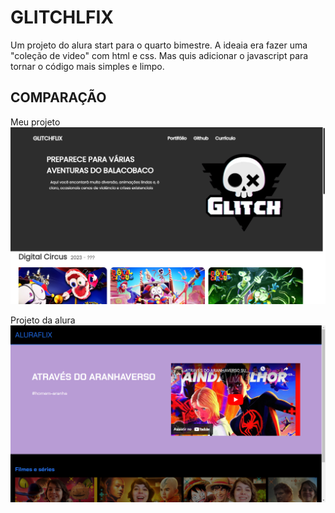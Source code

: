 # GLITCHLFIX
Um projeto do alura start para o quarto bimestre. A ideaia era fazer uma "coleção de video" com html e css. Mas quis adicionar o javascript para tornar o código mais simples e limpo.

## COMPARAÇÃO
Meu projeto
[![meu projeto](./image/glitchflix.png)](https://luankaike-code.github.io/glitchflix/)

Projeto da alura
![projeto da alura](./image/aluraflix.png)
